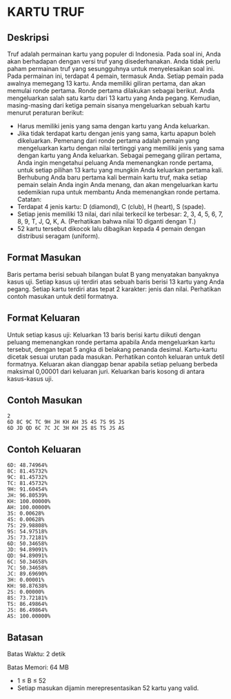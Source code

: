 # KARTU TRUF

## Deskripsi
Truf adalah permainan kartu yang populer di Indonesia. Pada soal ini, Anda akan
berhadapan dengan versi truf yang disederhanakan. Anda tidak perlu paham permainan truf
yang sesungguhnya untuk menyelesaikan soal ini.
Pada permainan ini, terdapat 4 pemain, termasuk Anda. Setiap pemain pada awalnya
memegang 13 kartu. Anda memiliki giliran pertama, dan akan memulai ronde pertama.
Ronde pertama dilakukan sebagai berikut. Anda mengeluarkan salah satu kartu dari 13
kartu yang Anda pegang. Kemudian, masing-masing dari ketiga pemain sisanya
mengeluarkan sebuah kartu menurut peraturan berikut:
- Harus memiliki jenis yang sama dengan kartu yang Anda keluarkan.
- Jika tidak terdapat kartu dengan jenis yang sama, kartu apapun boleh dikeluarkan.
Pemenang dari ronde pertama adalah pemain yang mengeluarkan kartu dengan nilai
tertinggi yang memiliki jenis yang sama dengan kartu yang Anda keluarkan.
Sebagai pemegang giliran pertama, Anda ingin mengetahui peluang Anda memenangkan
ronde pertama, untuk setiap pilihan 13 kartu yang mungkin Anda keluarkan pertama kali.
Berhubung Anda baru pertama kali bermain kartu truf, maka setiap pemain selain Anda
ingin Anda menang, dan akan mengeluarkan kartu sedemikian rupa untuk membantu
Anda memenangkan ronde pertama.
Catatan:
- Terdapat 4 jenis kartu: D (diamond), C (club), H (heart), S (spade).
- Setiap jenis memiliki 13 nilai, dari nilai terkecil ke terbesar: 2, 3, 4, 5, 6, 7, 8, 9, T, J,
Q, K, A. (Perhatikan bahwa nilai 10 diganti dengan T.)
- 52 kartu tersebut dikocok lalu dibagikan kepada 4 pemain dengan distribusi seragam
(uniform).

## Format Masukan
Baris pertama berisi sebuah bilangan bulat B yang menyatakan banyaknya kasus uji.
Setiap kasus uji terdiri atas sebuah baris berisi 13 kartu yang Anda pegang. Setiap kartu
terdiri atas tepat 2 karakter: jenis dan nilai. Perhatikan contoh masukan untuk detil
formatnya.

## Format Keluaran
Untuk setiap kasus uji:
Keluarkan 13 baris berisi kartu diikuti dengan peluang memenangkan ronde pertama apabila
Anda mengeluarkan kartu tersebut, dengan tepat 5 angka di belakang penanda desimal.
Kartu-kartu dicetak sesuai urutan pada masukan. Perhatikan contoh keluaran untuk detil
formatnya.
Keluaran akan dianggap benar apabila setiap peluang berbeda maksimal 0,00001 dari
keluaran juri.
Keluarkan baris kosong di antara kasus-kasus uji.

## Contoh Masukan

    2
    6D 8C 9C TC 9H JH KH AH 3S 4S 7S 9S JS
    6D JD QD 6C 7C JC 3H KH 2S 8S TS JS AS

## Contoh Keluaran
    
    6D: 48.74964%
    8C: 81.45732%
    9C: 81.45732%
    TC: 81.45732%
    9H: 91.60454%
    JH: 96.80539%
    KH: 100.00000%
    AH: 100.00000%
    3S: 0.00628%
    4S: 0.00628%
    7S: 29.98808%
    9S: 54.97518%
    JS: 73.72181%
    6D: 50.34658%
    JD: 94.89091%
    QD: 94.89091%
    6C: 50.34658%
    7C: 50.34658%
    JC: 89.69690%
    3H: 0.00001%
    KH: 98.87638%
    2S: 0.00000%
    8S: 73.72181%
    TS: 86.49864%
    JS: 86.49864%
    AS: 100.00000%

## Batasan
Batas Waktu: 2 detik

Batas Memori: 64 MB

- 1 ≤ B ≤ 52
- Setiap masukan dijamin merepresentasikan 52 kartu yang valid.